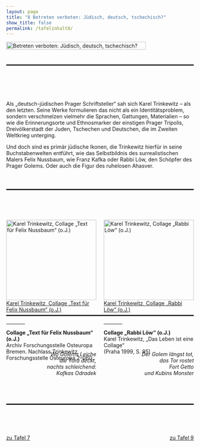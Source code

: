 ```yaml
---
layout: page
title: "8 Betreten verboten: Jüdisch, deutsch, tschechisch?"
show_title: false
permalink: /tafelinhalt8/
---
```


<div style="display: flex; align-items: flex-start; margin-bottom: 40px;">
  <a href="{{ 'img/Trinkewitz_Headlines/Trinkewitz_Headlines-8.jpg' | absolute_url }}">
    <img src="{{ 'img/Trinkewitz_Headlines/Trinkewitz_Headlines-8.jpg' | absolute_url }}" alt="Betreten verboten: Jüdisch, deutsch, tschechisch?" style="width: 100%; margin-right: 20px;">
  </a>
</div>

<hr style="border-top: 2px solid #000; margin-top: 0; margin-bottom: 80px;">

<div style="display: flex; flex-wrap: wrap; margin-bottom: 40px;">
  <div style="flex: 1; max-width: 100%;">
    <p>Als „deutsch-jüdischen Prager Schriftsteller“ sah sich Karel Trinkewitz – als den letzten. Seine Werke formulieren das nicht als ein Identitätsproblem, sondern verschmelzen vielmehr die Sprachen, Gattungen, Materialien – so wie die Erinnerungsorte und Ethnosmarker der einstigen Prager Tripolis, Dreivölkerstadt der Juden, Tschechen und Deutschen, die im Zweiten Weltkrieg unterging.</p>
    <p>Und doch sind es primär jüdische Ikonen, die Trinkewitz hierfür in seine Buchstabenwelten entführt, wie das Selbstbildnis des surrealistischen Malers Felix Nussbaum, wie Franz Kafka oder Rabbi Löw, den Schöpfer des Prager Golems. Oder auch die Figur des ruhelosen Ahasver.</p>
  </div>
</div>

<hr style="border-top: 2px solid #000; margin-top: 10px; margin-bottom: 80px;">

<div style="display: flex; flex-wrap: wrap; margin-bottom: 40px;">
  <div style="flex: 1; margin-right: 20px; max-width: 50%;">
    <div class="inhalt_hovereffect">
      <a href="{{ '/img/derivatives/iiif/images/tafel8_1_1/full/1140,/0/default.jpg' | absolute_url }}">
        <img src="{{ '/img/derivatives/iiif/images/tafel8_1_1/full/1140,/0/default.jpg' | absolute_url }}" alt="Karel Trinkewitz, Collage „Text für Felix Nussbaum“ (o.J.)" style="width: 100%;" />
        <div class="inhalt_overlay">
          <div class="inhalt_info">Karel Trinkewitz, Collage „Text für Felix Nussbaum“ (o.J.)</div>
        </div>
      </a>
    </div>
    <hr style="width: 50px; margin-top: 30px; border: none;">
    <p><strong>Collage „Text für Felix Nussbaum“ (o.J.)</strong><br>
      Archiv Forschungsstelle Osteuropa Bremen. Nachlass Trinkewitz.<br>
      Forschungsstelle Osteuropa 2–060.</p>
  </div>

  <div style="flex: 1; max-width: 50%;">
    <div class="inhalt_hovereffect">
      <a href="{{ '/img/derivatives/iiif/images/tafel8_2_1/full/1140,/0/default.jpg' | absolute_url }}">
        <img src="{{ '/img/derivatives/iiif/images/tafel8_2_1/full/1140,/0/default.jpg' | absolute_url }}" alt="Karel Trinkewitz, Collage „Rabbi Löw“ (o.J.)" style="width: 100%;" />
        <div class="inhalt_overlay">
          <div class="inhalt_info">Karel Trinkewitz, Collage „Rabbi Löw“ (o.J.)</div>
        </div>
      </a>
    </div>
    <hr style="width: 50px; margin-top: 30px; border: none;">
    <p><strong>Collage „Rabbi Löw“ (o.J.)</strong><br>
      Karel Trinkewitz, „Das Leben ist eine Collage“<br>
      (Praha 1999, S. 95)</p>
  </div>
</div>

<hr style="border-top: 2px solid #000; margin-top: 10px; margin-bottom: 80px;">

<div style="display: flex; flex-wrap: wrap; margin-bottom: 40px;">
  <div style="flex: 1; margin-right: 20px; max-width: 50%;">
    <p style="text-align: right;"><em>Wo Golems Leiche<br>
      die Tora deckt,<br>
      nachts schleichend:<br>
      Kafkas Odradek</em></p>
  </div>

  <div style="flex: 1; max-width: 50%;">
    <p style="text-align: right;"><em>Der Golem längst tot,<br>
      das Tor rostet<br>
      Fort Getto<br>
      und Kubins Monster</em></p>
  </div>
</div>

<hr style="border-top: 2px solid #000; margin-top: 60px; margin-bottom: 80px;">

<div class="buttons" style="display: flex; justify-content: space-between;">
  <a href="{{ '/tafelinhalt7/' | relative_url }}" class="neutral">zu Tafel 7</a>
  <a href="{{ '/tafelinhalt9/' | relative_url }}" class="neutral">zu Tafel 9</a>
</div>
